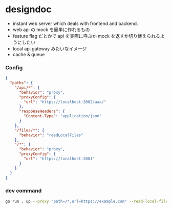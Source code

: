 # designdoc
- instant web server which deals with frontend and backend.
- web api の mock を簡単に作れるもの
- feature flag だとかで api を実際に呼ぶか mock を返すか切り替えられるようにしたい
- local api gateway みたいなイメージ
- cache & queue

### Config
```json
{
  "paths": {
    "/api/*": {
      "behavior": "proxy",
      "proxyConfig": {
        "url": "https://localhost:3002/aaa/"
      },
      "responseHeaders": {
        "Content-Type": "application/json"
      }
    },
    "/files/*": {
      "behavior": "readLocalFiles"
    },
    "/*": {
      "behavior": "proxy",
      "proxyConfig": {
        "url": "https://localhost:3001"
      }
    }
  }
}
```

### dev command
```bash
go run . up --proxy "path=/*,url=https://example.com" --read-local-files "path=/aaa/*"
```
